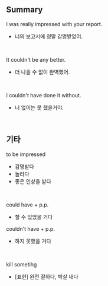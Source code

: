 ## Summary

I was really impressed with your report.
- 너의 보고서에 정말 감명받었어.

<br>

It couldn't be any better.
- 더 나을 수 없이 완벽했어.

<br>

I couldn't have done it without.
- 너 없이는 못 했을거야.

<br>

## 기타

to be impressed
- 감명받다
- 놀라다
- 좋은 인상을 받다

<br>

could have + p.p.
- 할 수 있었을 거다

couldn't have + p.p.
- 하지 못했을 거다

<br>

kill sometihg
- [표현] 완전 잘하다, 박살 내다
